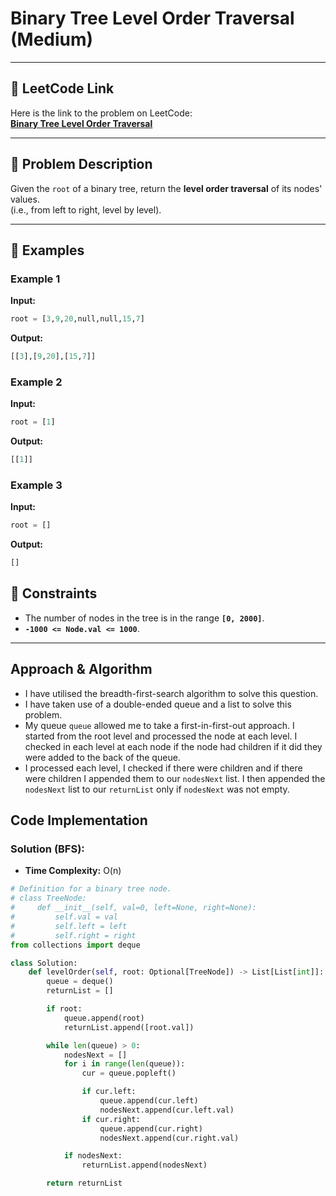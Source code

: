 # Binary Tree Level Order Traversal (Medium)

---

## 🔗 LeetCode Link

Here is the link to the problem on LeetCode:  
[**Binary Tree Level Order Traversal**](https://leetcode.com/problems/binary-tree-level-order-traversal/)

---

## 📝 Problem Description

Given the `root` of a binary tree, return the **level order traversal** of its nodes' values.  
(i.e., from left to right, level by level).

---

## 📌 Examples

### **Example 1**

**Input:**

```python
root = [3,9,20,null,null,15,7]
```

**Output:**

```python
[[3],[9,20],[15,7]]
```

### **Example 2**

**Input:**

```python
root = [1]
```

**Output:**

```python
[[1]]
```

### **Example 3**

**Input:**

```python
root = []
```

**Output:**

```python
[]
```

## 🔎 Constraints

- The number of nodes in the tree is in the range **`[0, 2000]`**.
- **`-1000 <= Node.val <= 1000`**.

---

## Approach & Algorithm

- I have utilised the breadth-first-search algorithm to solve this question.
- I have taken use of a double-ended queue and a list to solve this problem.
- My queue `queue` allowed me to take a first-in-first-out approach. I started from the root level and processed the node at each level. I checked in each level at each node if the node had children if it did they were added to the back of the queue.
- I processed each level, I checked if there were children and if there were children I appended them to our `nodesNext` list. I then appended the `nodesNext` list to our `returnList` only if `nodesNext` was not empty.

## Code Implementation

### Solution (BFS):

- **Time Complexity:** O(n)

```python
# Definition for a binary tree node.
# class TreeNode:
#     def __init__(self, val=0, left=None, right=None):
#         self.val = val
#         self.left = left
#         self.right = right
from collections import deque

class Solution:
    def levelOrder(self, root: Optional[TreeNode]) -> List[List[int]]:
        queue = deque()
        returnList = []

        if root:
            queue.append(root)
            returnList.append([root.val])

        while len(queue) > 0:
            nodesNext = []
            for i in range(len(queue)):
                cur = queue.popleft()

                if cur.left:
                    queue.append(cur.left)
                    nodesNext.append(cur.left.val)
                if cur.right:
                    queue.append(cur.right)
                    nodesNext.append(cur.right.val)

            if nodesNext:
                returnList.append(nodesNext)

        return returnList
```

